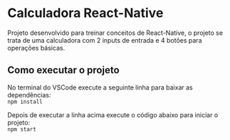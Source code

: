# Calculadora React-Native  

Projeto desenvolvido para treinar conceitos de React-Native, o projeto se trata de uma calculadora com 2 inputs de entrada e 4 botões para operações básicas.  

## Como executar o projeto  

No terminal do VSCode execute a seguinte linha para baixar as dependências:  
`npm install`

Depois de executar a linha acima execute o código abaixo para iniciar o projeto:  
`npm start`  
